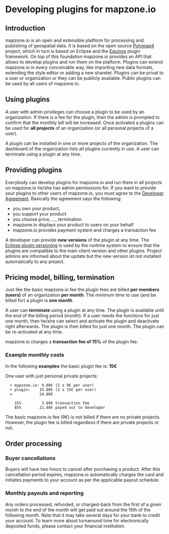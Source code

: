 # Developing plugins for mapzone.io

## Introduction

mapzone.io is an open and extensible platform for processing and publishing of geospatial data. It is based on the open source [Polymap4](https://github.com/Polymap4) project, which in turn is based on Eclipse and the [Equinox](http://www.eclipse.org/equinox/) plugin framework. On top of this foundation mapzone.io provides an API that allows to develop plugins and run them on the platform. Plugins can extend mapzone.io in every conceivable way, like importing new data formats, extending the style editor or adding a new sharelet. Plugins can be privat to a user or organization or they can be publicly available. Public plugins can be used by all users of mapzone.io.

## Using plugins

A user with admin privileges can choose a plugin to be used by an organization. If there is a fee for the plugin, then the admin is prompted to confirm that the monthly bill will be increased. Once activated a plugins can be used for **all projects** of an organization (or all personal projects of a user).

A plugin can be installed in one or more projects of the organization. The dashboard of the organization lists all plugins currently in use. A user can terminate using a plugin at any time.

## Providing plugins

Everybody can develop plugins for mapzone.io and run them in all projects on mapzone.io he/she has admin permissions for. If you want to provide your plugins to other users of mapzone.io, you must agree to the [Developer Agreement](DeveloperAgreement.md). Basically the agreement says the following:

  * you own your product, 
  * you support your product
  * you choose price, ..., termination
  * mapzone.io displays your product to users on your behalf
  * mapzone.io provides payment system and charges a transaction fee

A developer can provide **new versions** of the plugin at any time. The [Eclipse plugin versioning](https://wiki.eclipse.org/Version_Numbering) is used by the runtime system to ensure that the plugins are compatible to the main client version and other plugins. Project admins are informed about the update but the new version ist not installed automatically to any project.

## Pricing model, billing, termination

Just like the basic mapzone.io fee the plugin fees are billed **per members (users)** of an organization **per month**. The minimum time to use (and be billed for) a plugin is **one month**.

A user can **terminate** using a plugin at any time. The plugin is available until the end of the billing period (month). If a user needs the functions for just one month, then he/she can select and activate the plugin and deactivate right afterwards. The plugin is then billed for just one month. The plugin can be re-activated at any time.

mapzone.io charges a **transaction fee of 15%** of the plugin fee.

### Example monthly costs

In the following **examples** the basic plugin fee is: **15€**

One user with just personal private projects:
```
  + mapzone.io: 9.00€ (1 x 9€ per user)
  + plugin:    15.00€ (1 x 15€ per user)
  =            24.00€
  
    15%         3.60€ transaction fee
    85%        21.40€ payed out to developer
```

The basic mapzone.io fee (9€) is not billed if there are no private projects. However, the plugin fee is billed regardless if there are private projects or not.

## Order processing

### Buyer cancellations

Buyers will have two hours to cancel after purchasing a product. After this cancellation period expires, mapzone.io automatically charges the card and initiates payments to your account as per the applicable payout schedule.

### Monthly payouts and reporting

Any orders processed, refunded, or charged-back from the first of a given month to the end of the month will get paid out around the 15th of the following month. Note that it may take several days for your bank to credit your account. To learn more about turnaround time for electronically deposited funds, please contact your financial institution.

